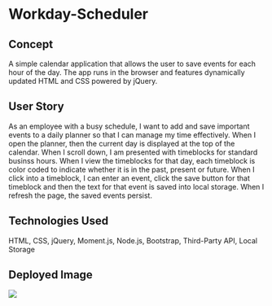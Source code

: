 # Workday-Scheduler

## Concept
A simple calendar application that allows the user to save events for each hour of the day. The app runs in the browser and features dynamically updated HTML and CSS powered by jQuery.

## User Story
As an employee with a busy schedule, I want to add and save important events to a daily planner so that I can manage my time effectively. 
When I open the planner, then the current day is displayed at the top of the calendar. When I scroll down, I am presented with timeblocks for standard businss hours. When I view the timeblocks for that day, each timeblock is color coded to indicate whether it is in the past, present or future. When I click into a timeblock, I can enter an event, click the save button for that timeblock and then the text for that event is saved into local storage. When I refresh the page, the saved events persist.

## Technologies Used
HTML, CSS, jQuery, Moment.js, Node.js, Bootstrap, Third-Party API, Local Storage

## Deployed Image

<img src="Workday-Scheduler---Homework-5\Workday Scheduler pic.png">






